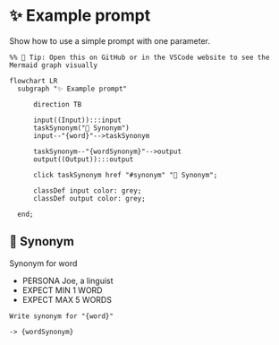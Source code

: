# ✨ Example prompt

Show how to use a simple prompt with one parameter.

<!--
Note: No need to explicitly define the input and output parameters
-   PIPELINE URL https://promptbook.studio/examples/single.book.md
-   INPUT  PARAMETER `{word}` Any single word
-   OUTPUT PARAMETER `{wordSynonym}`
-->

<!--Graph-->
<!-- ⚠️ WARNING: This code has been generated so that any manual changes will be overwritten -->

```mermaid
%% 🔮 Tip: Open this on GitHub or in the VSCode website to see the Mermaid graph visually

flowchart LR
  subgraph "✨ Example prompt"

      direction TB

      input((Input)):::input
      taskSynonym("💬 Synonym")
      input--"{word}"-->taskSynonym

      taskSynonym--"{wordSynonym}"-->output
      output((Output)):::output

      click taskSynonym href "#synonym" "💬 Synonym";

      classDef input color: grey;
      classDef output color: grey;

  end;
```

<!--/Graph-->

## 💬 Synonym

Synonym for word

-   PERSONA Joe, a linguist
-   EXPECT MIN 1 WORD <!-- <- TODO: [🧠] Allow expectations to be relative to "EXPECT MIN countWords({word})" or simpler "EXPECT +-20% OF {word}" -->
-   EXPECT MAX 5 WORDS

```text
Write synonym for "{word}"
```

`-> {wordSynonym}`
